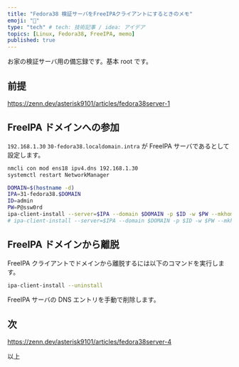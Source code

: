 ```yaml
---
title: "Fedora38 検証サーバをFreeIPAクライアントにするときのメモ"
emoji: "💭"
type: "tech" # tech: 技術記事 / idea: アイデア
topics: [Linux, Fedora38, FreeIPA, memo]
published: true
---
```


お家の検証サーバ用の備忘録です。基本 root です。

## 前提

<https://zenn.dev/asterisk9101/articles/fedora38server-1>

## FreeIPA ドメインへの参加

`192.168.1.30` `30-fedora38.localdomain.intra` が FreeIPA サーバであるとして設定します。

```bash
nmcli con mod ens18 ipv4.dns 192.168.1.30
systemctl restart NetworkManager

DOMAIN=$(hostname -d)
IPA=31-fedora38.$DOMAIN
ID=admin
PW=P@ssw0rd
ipa-client-install --server=$IPA --domain $DOMAIN -p $ID -w $PW --mkhomedir -U
# ipa-client-install --server=$IPA --domain $DOMAIN -p $ID -w $PW --mkhomedir --force-join -U
```

## FreeIPA ドメインから離脱

FreeIPA クライアントでドメインから離脱するには以下のコマンドを実行します。

```bash
ipa-client-install --uninstall
```

FreeIPA サーバの DNS エントリを手動で削除します。

## 次

<https://zenn.dev/asterisk9101/articles/fedora38server-4>

以上
